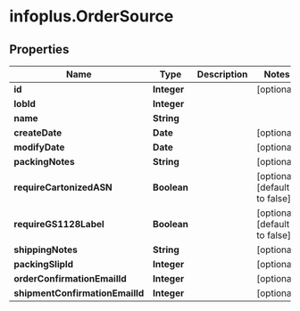 # infoplus.OrderSource

## Properties
Name | Type | Description | Notes
------------ | ------------- | ------------- | -------------
**id** | **Integer** |  | [optional] 
**lobId** | **Integer** |  | 
**name** | **String** |  | 
**createDate** | **Date** |  | [optional] 
**modifyDate** | **Date** |  | [optional] 
**packingNotes** | **String** |  | [optional] 
**requireCartonizedASN** | **Boolean** |  | [optional] [default to false]
**requireGS1128Label** | **Boolean** |  | [optional] [default to false]
**shippingNotes** | **String** |  | [optional] 
**packingSlipId** | **Integer** |  | [optional] 
**orderConfirmationEmailId** | **Integer** |  | [optional] 
**shipmentConfirmationEmailId** | **Integer** |  | [optional] 


